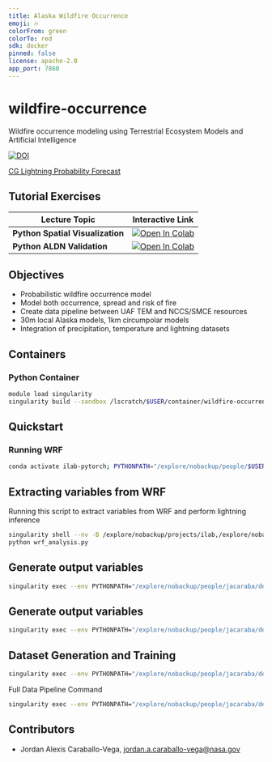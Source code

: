```yaml
---
title: Alaska Wildfire Occurrence
emoji: 🔥
colorFrom: green
colorTo: red
sdk: docker
pinned: false
license: apache-2.0
app_port: 7860
---
```


# wildfire-occurrence

Wildfire occurrence modeling using Terrestrial Ecosystem Models and Artificial Intelligence

[![DOI](https://zenodo.org/badge/545456432.svg)](https://zenodo.org/badge/latestdoi/545456432)

[CG Lightning Probability Forecast](https://huggingface.co/spaces/jordancaraballo/alaska-wildfire-occurrence)

## Tutorial Exercises

| Lecture Topic | Interactive Link | 
|---|---|
| **Python Spatial Visualization** | [![Open In Colab](https://colab.research.google.com/assets/colab-badge.svg)](https://colab.research.google.com/github/nasa-nccs-hpda/wildfire-occurrence/blob/main/notebooks/intern/LightningVisualization.ipynb) |
| **Python ALDN Validation** | [![Open In Colab](https://colab.research.google.com/assets/colab-badge.svg)](https://colab.research.google.com/github/nasa-nccs-hpda/wildfire-occurrence/blob/main/notebooks/intern/ALDN-Validation.ipynb) |

## Objectives

- Probabilistic wildfire occurrence model
- Model both occurrence, spread and risk of fire
- Create data pipeline between UAF TEM and NCCS/SMCE resources
- 30m local Alaska models, 1km circumpolar models
- Integration of precipitation, temperature and lightning datasets

## Containers

### Python Container

```bash
module load singularity
singularity build --sandbox /lscratch/$USER/container/wildfire-occurrence docker://nasanccs/wildfire-occurrence:latest
```

## Quickstart

### Running WRF

```bash
conda activate ilab-pytorch; PYTHONPATH="/explore/nobackup/people/$USER/development/wildfire-occurrence" python /explore/nobackup/people/$USER/development/wildfire-occurrence/wildfire_occurrence/view/wrf_pipeline_cli.py -c /explore/nobackup/people/$USER/development/wildfire-occurrence/wildfire_occurrence/templates/config.yaml --start-date 2023-06-06 --forecast-lenght 10 --pipeline-step all
```

## Extracting variables from WRF

Running this script to extract variables from WRF and perform lightning inference

```bash
singularity shell --nv -B /explore/nobackup/projects/ilab,/explore/nobackup/projects/3sl,$NOBACKUP,/lscratch,/explore/nobackup/people /lscratch/jacaraba/container/wildfire-occurrence/
python wrf_analysis.py 
```

## Generate output variables

```bash
singularity exec --env PYTHONPATH="/explore/nobackup/people/jacaraba/development/wildfire-occurrence" --nv -B /explore/nobackup/projects/ilab,/explore/nobackup/projects/3sl,$NOBACKUP,/lscratch,/explore/nobackup/people /lscratch/jacaraba/container/wildfire-occurrence python /explore/nobackup/people/$USER/development/wildfire-occurrence/wildfire_occurrence/view/wrf_pipeline_cli.py -c /explore/nobackup/people/$USER/development/wildfire-occurrence/wildfire_occurrence/templates/config.yaml --start-date 2023-06-29 --forecast-lenght 10 --pipeline-step postprocess
```

## Generate output variables

```bash
singularity exec --env PYTHONPATH="/explore/nobackup/people/jacaraba/development/wildfire-occurrence" --nv -B /explore/nobackup/projects/ilab,/explore/nobackup/projects/3sl,$NOBACKUP,/lscratch,/explore/nobackup/people /lscratch/jacaraba/container/wildfire-occurrence python /explore/nobackup/people/$USER/development/wildfire-occurrence/wildfire_occurrence/view/lightning_pipeline_cli.py -c /explore/nobackup/people/$USER/development/wildfire-occurrence/wildfire_occurrence/templates/config.yaml --pipeline-step preprocess
```

## Dataset Generation and Training

```bash
singularity exec --env PYTHONPATH="/explore/nobackup/people/jacaraba/development/wildfire-occurrence" --nv -B /explore/nobackup/projects/ilab,/explore/nobackup/projects/3sl,$NOBACKUP,/lscratch,/explore/nobackup/people /lscratch/jacaraba/container/wildfire-occurrence python /explore/nobackup/people/jacaraba/development/wildfire-occurrence/wildfire_occurrence/model/lightning/lightning_model.py
```

Full Data Pipeline Command

```bash
singularity exec --env PYTHONPATH="/explore/nobackup/people/jacaraba/development/wildfire-occurrence" --nv -B /explore/nobackup/projects/ilab,/explore/nobackup/projects/3sl,$NOBACKUP,/lscratch,/explore/nobackup/people /lscratch/jacaraba/container/wildfire-occurrence python /explore/nobackup/people/jacaraba/development/wildfire-occurrence/wildfire_occurrence/model/lightning/lightning_model.py 
```

## Contributors

- Jordan Alexis Caraballo-Vega, jordan.a.caraballo-vega@nasa.gov
